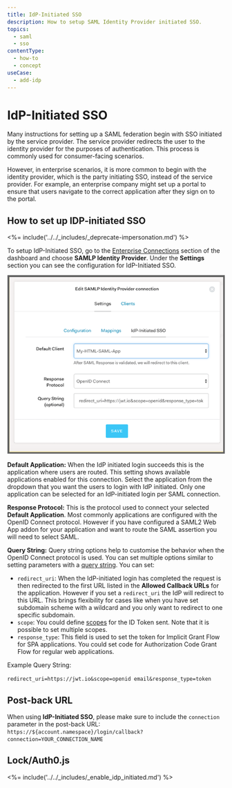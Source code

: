 ```yaml
---
title: IdP-Initiated SSO
description: How to setup SAML Identity Provider initiated SSO.
topics:
  - saml
  - sso
contentType:
  - how-to
  - concept
useCase:
  - add-idp
---
```


# IdP-Initiated SSO

Many instructions for setting up a SAML federation begin with SSO initiated by the service provider. The service provider redirects the user to the identity provider for the purposes of authentication. This process is commonly used for consumer-facing scenarios.

However, in enterprise scenarios, it is more common to begin with the identity provider, which is the party initiating SSO, instead of the service provider. For example, an enterprise company might set up a portal to ensure that users navigate to the correct application after they sign on to the portal.

## How to set up IDP-initiated SSO

<%= include('../../_includes/_deprecate-impersonation.md') %>

To setup IdP-Initiated SSO, go to the [Enterprise Connections](${manage_url}/#/connections/enterprise) section of the dashboard and choose **SAMLP Identity Provider**. Under the **Settings** section you can see the configuration for IdP-Initiated SSO.

![](/media/articles/protocols/saml/idp-init-sso.png)

**Default Application:** When the IdP initiated login succeeds this is the application where users are routed. This setting shows available applications enabled for this connection. Select the application from the dropdown that you want the users to login with IdP initiated. Only one application can be selected for an IdP-initiated login per SAML connection.

**Response Protocol:** This is the protocol used to connect your selected **Default Application**. Most commonly applications are configured with the OpenID Connect protocol. However if you have configured a SAML2 Web App addon for your application and want to route the SAML assertion you will need to select SAML.

**Query String:** Query string options help to customise the behavior when the OpenID Connect protocol is used. You can set multiple options similar to setting parameters with a [query string](https://en.wikipedia.org/wiki/Query_string). You can set:

* `redirect_uri`: When the IdP-initiated login has completed the request is then redirected to the first URL listed in the **Allowed Callback URLs** for the application. However if you set a `redirect_uri` the IdP will redirect to this URL. This brings flexibility for cases like when you have set subdomain scheme with a wildcard and you only want to redirect to one specific subdomain.
* `scope`: You could define [scopes](/scopes) for the ID Token sent. Note that it is possible to set multiple scopes.
* `response_type`: This field is used to set the token for Implicit Grant Flow for SPA applications. You could set code for Authorization Code Grant Flow for regular web applications.

Example Query String:

`redirect_uri=https://jwt.io&scope=openid email&response_type=token`

## Post-back URL

When using **IdP-Initiated SSO**, please make sure to include the `connection` parameter in the post-back URL: `https://${account.namespace}/login/callback?connection=YOUR_CONNECTION_NAME`

## Lock/Auth0.js

<%= include('../../_includes/_enable_idp_initiated.md') %>
